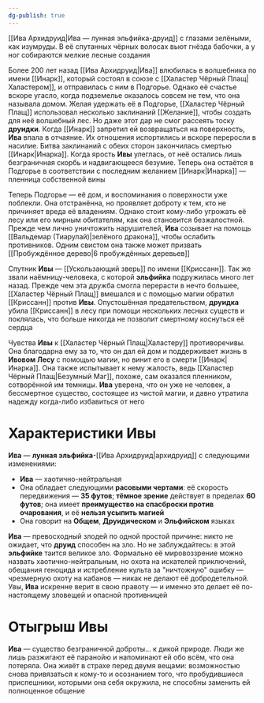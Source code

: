 ```yaml
---
dg-publish: true
---
```

[[Ива Архидруид|Ива — лунная эльфийка-друид]] с глазами зелёными, как изумруды. В её спутанных чёрных волосах вьют гнёзда бабочки, а у ног собираются мелкие лесные создания

Более 200 лет назад [[Ива Архидруид|Ива]] влюбилась в волшебника по имени [[Инарк]], который состоял в союзе с [[Халастер Чёрный Плащ|Халастером]], и отправилась с ним в Подгорье. Однако её счастье вскоре угасло, когда подземелье оказалось совсем не тем, что она называла домом. Желая удержать её в Подгорье, [[Халастер Чёрный Плащ]] использовал несколько заклинаний [[Желание]], чтобы создать для неё волшебный лес. Но даже этот дар не смог рассеять тоску **друидки**. Когда [[Инарк]] запретил ей возвращаться на поверхность, **Ива** впала в отчаяние. Их отношения испортились и вскоре переросли в насилие. Битва заклинаний с обеих сторон закончилась смертью [[Инарк|Инарка]]. Когда ярость **Ивы** улеглась, от неё остались лишь безграничная скорбь и надвигающееся безумие. Теперь она остаётся в Подгорье в соответствии с последним желанием [[Инарк|Инарка]] — пленница собственной вины

Теперь Подгорье — её дом, и воспоминания о поверхности уже поблекли. Она отстранённа, но проявляет доброту к тем, кто не причиняет вреда её владениям. Однако стоит кому-либо угрожать её лесу или его мирным обитателям, как она становится безжалостной. Прежде чем лично уничтожить нарушителей, **Ива** созывает на помощь [[Вальдемар (Тиарулай)|зелёного дракона]], чтобы ослабить противников. Одним свистом она также может призвать [[Пробуждённое дерево|6 пробуждённых деревьев]]

Спутник **Ивы** — [[Ускользающий зверь]] по имени [[Криссанн]]. Так же звали наёмницу-человека, с которой **эльфийка** подружилась много лет назад. Прежде чем эта дружба смогла перерасти в нечто большее, [[Халастер Чёрный Плащ]] вмешался и с помощью магии обратил [[Криссанн]] против **Ивы**. Опустошённая предательством, **друидка** убила [[Криссанн]] в лесу при помощи нескольких лесных существ и поклялась, что больше никогда не позволит смертному коснуться её сердца

Чувства **Ивы** к [[Халастер Чёрный Плащ|Халастеру]] противоречивы. Она благодарна ему за то, что он дал ей дом и поддерживает жизнь в **Ивовом Лесу** с помощью магии, но винит его в смерти [[Инарк|Инарка]]. Она также испытывает к нему жалость, ведь [[Халастер Чёрный Плащ|Безумный Маг]], похоже, сам оказался пленником, сотворённой им темницы. **Ива** уверена, что он уже не человек, а бессмертное существо, состоящее из чистой магии, и давно утратила надежду когда-либо избавиться от него

# Характеристики Ивы

**Ива** — **лунная эльфийка**-[[Ива Архидруид|архидруид]] с следующими изменениями:

- **Ива** — хаотично-нейтральная
- Она обладает следующими **расовыми чертами**: её скорость передвижения — **35 футов**; **тёмное зрение** действует в пределах **60 футов**; она имеет **преимущество на спасброски против очарования**, и её **нельзя усыпить магией**
- Она говорит на **Общем**, **Друидическом** и **Эльфийском** языках

**Ива** — превосходный злодей по одной простой причине: никто не ожидает, что **друид** способен на зло. Но не заблуждайтесь: в этой **эльфийке** таится великое зло. Формально её мировоззрение можно назвать хаотично-нейтральным, но охота на искателей приключений, обещания геноцида и истребление культа за "ничтожную" ошибку — чрезмерную охоту на кабанов — никак не делают её добродетельной. Увы, **Ива** искренне верит в свою правоту — и именно это делает её по-настоящему зловещей и опасной противницей

# Отыгрыш Ивы

**Ива** — существо безграничной доброты... к дикой природе. Люди же лишь разжигают её паранойю и напоминают ей обо всём, что она потеряла. Она живёт в страхе перед двумя вещами: возможностью снова привязаться к кому-то и осознанием того, что пробудившиеся приспешники, которыми она себя окружила, не способны заменить ей полноценное общение